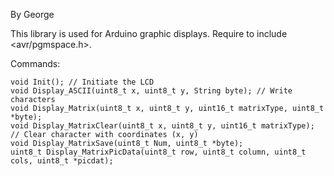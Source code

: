 By George

This library is used for Arduino graphic displays.
Require to include <avr/pgmspace.h>.

Commands:

    void Init(); // Initiate the LCD
	void Display_ASCII(uint8_t x, uint8_t y, String byte); // Write characters
	void Display_Matrix(uint8_t x, uint8_t y, uint16_t matrixType, uint8_t *byte);
	void Display_MatrixClear(uint8_t x, uint8_t y, uint16_t matrixType); // Clear character with coordinates (x, y)
	void Display_MatrixSave(uint8_t Num, uint8_t *byte);
	uint8_t Display_MatrixPicData(uint8_t row, uint8_t column, uint8_t cols, uint8_t *picdat);
